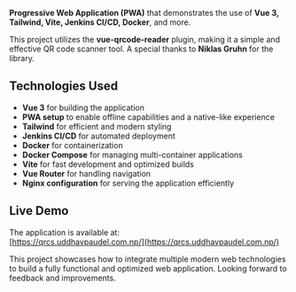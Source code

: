 **Progressive Web Application (PWA)** that demonstrates the use of **Vue 3, Tailwind, Vite, Jenkins CI/CD, Docker**, and more.  

This project utilizes the **vue-qrcode-reader** plugin, making it a simple and effective QR code scanner tool. A special thanks to **Niklas Gruhn** for the library.  

## Technologies Used  
- **Vue 3** for building the application  
- **PWA setup** to enable offline capabilities and a native-like experience  
- **Tailwind** for efficient and modern styling  
- **Jenkins CI/CD** for automated deployment  
- **Docker** for containerization  
- **Docker Compose** for managing multi-container applications  
- **Vite** for fast development and optimized builds  
- **Vue Router** for handling navigation  
- **Nginx configuration** for serving the application efficiently  

## Live Demo  
The application is available at:  
[https://qrcs.uddhavpaudel.com.np/](https://qrcs.uddhavpaudel.com.np/)  

This project showcases how to integrate multiple modern web technologies to build a fully functional and optimized web application. Looking forward to feedback and improvements.
